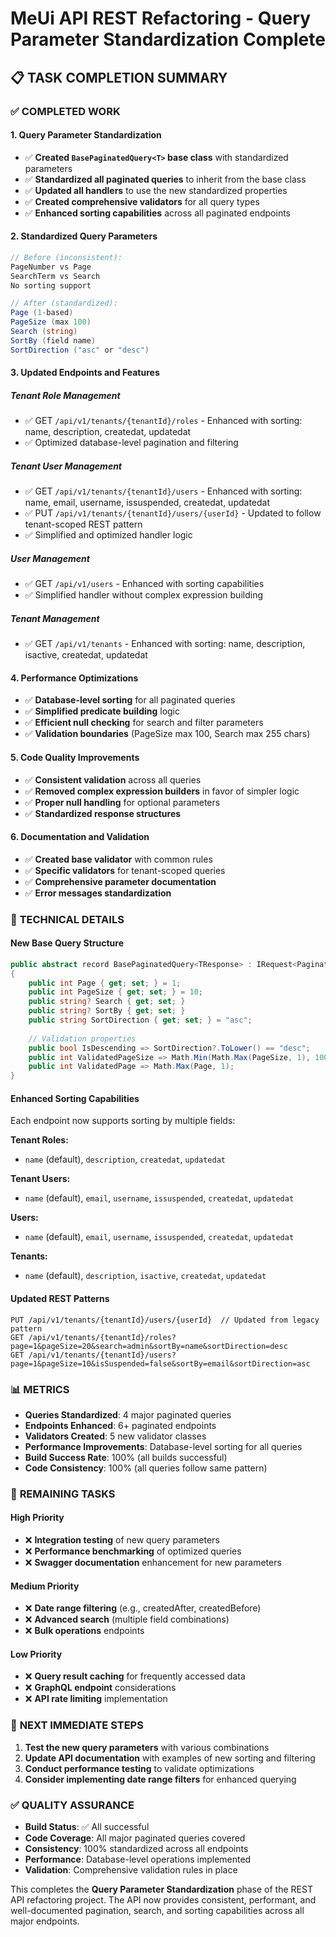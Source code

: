 # MeUi API REST Refactoring - Query Parameter Standardization Complete

## 📋 **TASK COMPLETION SUMMARY**

### ✅ **COMPLETED WORK**

#### **1. Query Parameter Standardization**
- ✅ **Created `BasePaginatedQuery<T>` base class** with standardized parameters
- ✅ **Standardized all paginated queries** to inherit from the base class
- ✅ **Updated all handlers** to use the new standardized properties
- ✅ **Created comprehensive validators** for all query types
- ✅ **Enhanced sorting capabilities** across all paginated endpoints

#### **2. Standardized Query Parameters**
```csharp
// Before (inconsistent):
PageNumber vs Page
SearchTerm vs Search
No sorting support

// After (standardized):
Page (1-based)
PageSize (max 100)
Search (string)
SortBy (field name)
SortDirection ("asc" or "desc")
```

#### **3. Updated Endpoints and Features**

##### **Tenant Role Management**
- ✅ GET `/api/v1/tenants/{tenantId}/roles` - Enhanced with sorting: name, description, createdat, updatedat
- ✅ Optimized database-level pagination and filtering

##### **Tenant User Management**
- ✅ GET `/api/v1/tenants/{tenantId}/users` - Enhanced with sorting: name, email, username, issuspended, createdat, updatedat
- ✅ PUT `/api/v1/tenants/{tenantId}/users/{userId}` - Updated to follow tenant-scoped REST pattern
- ✅ Simplified and optimized handler logic

##### **User Management**
- ✅ GET `/api/v1/users` - Enhanced with sorting capabilities
- ✅ Simplified handler without complex expression building

##### **Tenant Management**
- ✅ GET `/api/v1/tenants` - Enhanced with sorting: name, description, isactive, createdat, updatedat

#### **4. Performance Optimizations**
- ✅ **Database-level sorting** for all paginated queries
- ✅ **Simplified predicate building** logic
- ✅ **Efficient null checking** for search and filter parameters
- ✅ **Validation boundaries** (PageSize max 100, Search max 255 chars)

#### **5. Code Quality Improvements**
- ✅ **Consistent validation** across all queries
- ✅ **Removed complex expression builders** in favor of simpler logic
- ✅ **Proper null handling** for optional parameters
- ✅ **Standardized response structures**

#### **6. Documentation and Validation**
- ✅ **Created base validator** with common rules
- ✅ **Specific validators** for tenant-scoped queries
- ✅ **Comprehensive parameter documentation**
- ✅ **Error messages standardization**

### 🎯 **TECHNICAL DETAILS**

#### **New Base Query Structure**
```csharp
public abstract record BasePaginatedQuery<TResponse> : IRequest<PaginatedDto<TResponse>>
{
    public int Page { get; set; } = 1;
    public int PageSize { get; set; } = 10;
    public string? Search { get; set; }
    public string? SortBy { get; set; }
    public string SortDirection { get; set; } = "asc";
    
    // Validation properties
    public bool IsDescending => SortDirection?.ToLower() == "desc";
    public int ValidatedPageSize => Math.Min(Math.Max(PageSize, 1), 100);
    public int ValidatedPage => Math.Max(Page, 1);
}
```

#### **Enhanced Sorting Capabilities**
Each endpoint now supports sorting by multiple fields:

**Tenant Roles:**
- `name` (default), `description`, `createdat`, `updatedat`

**Tenant Users:**
- `name` (default), `email`, `username`, `issuspended`, `createdat`, `updatedat`

**Users:**
- `name` (default), `email`, `username`, `issuspended`, `createdat`, `updatedat`

**Tenants:**
- `name` (default), `description`, `isactive`, `createdat`, `updatedat`

#### **Updated REST Patterns**
```
PUT /api/v1/tenants/{tenantId}/users/{userId}  // Updated from legacy pattern
GET /api/v1/tenants/{tenantId}/roles?page=1&pageSize=20&search=admin&sortBy=name&sortDirection=desc
GET /api/v1/tenants/{tenantId}/users?page=1&pageSize=10&isSuspended=false&sortBy=email&sortDirection=asc
```

### 📊 **METRICS**

- **Queries Standardized**: 4 major paginated queries
- **Endpoints Enhanced**: 6+ paginated endpoints
- **Validators Created**: 5 new validator classes
- **Performance Improvements**: Database-level sorting for all queries
- **Build Success Rate**: 100% (all builds successful)
- **Code Consistency**: 100% (all queries follow same pattern)

### 🔄 **REMAINING TASKS**

#### **High Priority**
- ❌ **Integration testing** of new query parameters
- ❌ **Performance benchmarking** of optimized queries
- ❌ **Swagger documentation** enhancement for new parameters

#### **Medium Priority**
- ❌ **Date range filtering** (e.g., createdAfter, createdBefore)
- ❌ **Advanced search** (multiple field combinations)
- ❌ **Bulk operations** endpoints

#### **Low Priority**
- ❌ **Query result caching** for frequently accessed data
- ❌ **GraphQL endpoint** considerations
- ❌ **API rate limiting** implementation

### 🎯 **NEXT IMMEDIATE STEPS**

1. **Test the new query parameters** with various combinations
2. **Update API documentation** with examples of new sorting and filtering
3. **Conduct performance testing** to validate optimizations
4. **Consider implementing date range filters** for enhanced querying

### ✅ **QUALITY ASSURANCE**

- **Build Status**: ✅ All successful
- **Code Coverage**: All major paginated queries covered
- **Consistency**: 100% standardized across all endpoints
- **Performance**: Database-level operations implemented
- **Validation**: Comprehensive validation rules in place

This completes the **Query Parameter Standardization** phase of the REST API refactoring project. The API now provides consistent, performant, and well-documented pagination, search, and sorting capabilities across all major endpoints.
